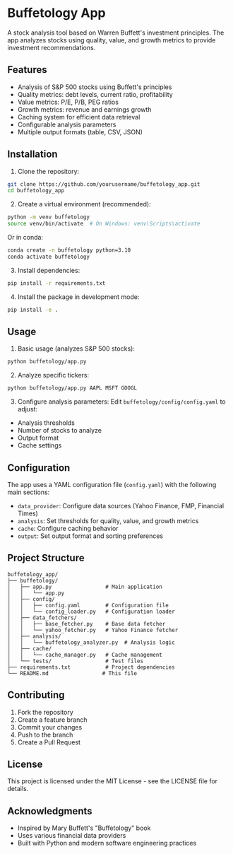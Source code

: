 # Buffetology App

A stock analysis tool based on Warren Buffett's investment principles. The app analyzes stocks using quality, value, and growth metrics to provide investment recommendations.

## Features

- Analysis of S&P 500 stocks using Buffett's principles
- Quality metrics: debt levels, current ratio, profitability
- Value metrics: P/E, P/B, PEG ratios
- Growth metrics: revenue and earnings growth
- Caching system for efficient data retrieval
- Configurable analysis parameters
- Multiple output formats (table, CSV, JSON)

## Installation

1. Clone the repository:
```bash
git clone https://github.com/yourusername/buffetology_app.git
cd buffetology_app
```

2. Create a virtual environment (recommended):
```bash
python -m venv buffetology
source venv/bin/activate  # On Windows: venv\Scripts\activate
```
Or in conda:
```bash
conda create -n buffetology python=3.10
conda activate buffetology
```

3. Install dependencies:
```bash
pip install -r requirements.txt
```

4. Install the package in development mode:
```bash
pip install -e .
```

## Usage

1. Basic usage (analyzes S&P 500 stocks):
```bash
python buffetology/app.py
```

2. Analyze specific tickers:
```bash
python buffetology/app.py AAPL MSFT GOOGL
```

3. Configure analysis parameters:
Edit `buffetology/config/config.yaml` to adjust:
- Analysis thresholds
- Number of stocks to analyze
- Output format
- Cache settings

## Configuration

The app uses a YAML configuration file (`config.yaml`) with the following main sections:

- `data_provider`: Configure data sources (Yahoo Finance, FMP, Financial Times)
- `analysis`: Set thresholds for quality, value, and growth metrics
- `cache`: Configure caching behavior
- `output`: Set output format and sorting preferences

## Project Structure

```
buffetology_app/
├── buffetology/
│   ├── app.py                 # Main application
│   │   └── app.py
│   ├── config/
│   │   ├── config.yaml        # Configuration file
│   │   └── config_loader.py   # Configuration loader
│   ├── data_fetchers/
│   │   ├── base_fetcher.py    # Base data fetcher
│   │   └── yahoo_fetcher.py   # Yahoo Finance fetcher
│   ├── analysis/
│   │   └── buffetology_analyzer.py  # Analysis logic
│   ├── cache/
│   │   └── cache_manager.py   # Cache management
│   └── tests/                 # Test files
├── requirements.txt           # Project dependencies
└── README.md                 # This file
```

## Contributing

1. Fork the repository
2. Create a feature branch
3. Commit your changes
4. Push to the branch
5. Create a Pull Request

## License

This project is licensed under the MIT License - see the LICENSE file for details.

## Acknowledgments

- Inspired by Mary Buffett's "Buffetology" book
- Uses various financial data providers
- Built with Python and modern software engineering practices 